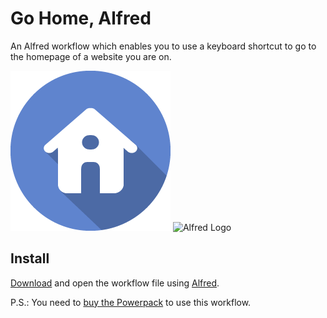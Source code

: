# Go Home, Alfred
An Alfred workflow which enables you to use a keyboard shortcut to go to the homepage of a website you are on.

![Alfred Logo](logo.png)
![Alfred Logo](https://cloud.githubusercontent.com/assets/398893/3528722/5b5b30c6-0792-11e4-956d-750ac3a00bd8.png)

## Install

[Download](https://github.com/vinaywadhwa/Go-Home-Alfred/releases/download/1.0.0/Go.Home.Alfred.alfredworkflow) and open the workflow file using [Alfred](https://www.alfredapp.com/).

P.S.: You need to [buy the Powerpack](https://buy.alfredapp.com/) to use this workflow.
